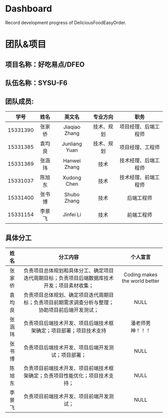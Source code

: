 # Dashboard
Record development progress of DeliciousFoodEasyOrder.
# 团队&项目
## 项目名称：好吃易点/DFEO
## 队伍名称：SYSU-F6
## 团队成员:
|学号|姓名|英文名|专业方向|职务|
|:--:|:--:|:--:|:--:|:--:|
|15331390|张家侨|Jiaqiao Zhang|技术、规划|项目经理、后端工程师|
|15331385|袁均良|Junliang Yuan|技术、规划|项目经理、工程师|
|15331389|张涵玮|Hanwei Zhang|技术|技术经理、后端工程师|
|15331037|陈旭东|Xudong Chen|技术|技术经理、前端工程师|
|15331400|张书博|Shubo Zhang|技术|后端工程师|
|15331154|李景飞|Jinfei Li|技术|前端工程师|
## 具体分工
|姓名|分工内容|个人宣言|
|:--:|:--:|:--:|
|张家侨|负责项目总体规划和具体分工、确定项目迭代周期目标；负责项目后端数据库技术开发；项目素材收集；|Coding makes the world better|
|袁均良|负责项目总体规划、确定项目迭代周期目标；负责项目前期需求调查分析与整理；协助项目前后端开发测试；|NULL|
|张涵玮|负责项目后端技术开发、项目后端技术框架确定；项目部署；项目技术支持|潘老师男神！！！|
|张书博|负责项目后端技术开发、项目后端开发测试；项目部署；|NULL|
|陈旭东|负责项目前端技术开发、项目前端技术框架确定；负责项目性能优化；项目技术支持；|NULL|
|李景飞|负责项目前端技术开发、项目前端开发测试；|NULL|
